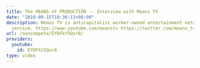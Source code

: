 ```yaml
---
title: The MEANS of PRODUCTION -- Interview with Means TV
date: "2019-09-15T10:36:13+08:00"
description: Means TV is anticapitalist worker-owned entertainment network and streaming
  service. https://www.youtube.com/meanstv https://twitter.com/means_tv
url: /noncompete/EYOFkYSQxr8/
providers:
  youtube:
    id: EYOFkYSQxr8
type: video
---
```

